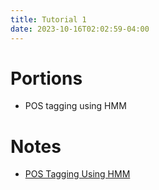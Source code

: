 ```yaml
---
title: Tutorial 1
date: 2023-10-16T02:02:59-04:00
---
```


# Portions
- POS tagging using HMM


# Notes
- [ POS Tagging Using HMM](20231016112608-pos_using_hmm.md)
